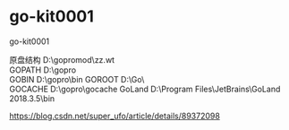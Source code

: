 # go-kit0001
go-kit0001

原盘结构 D:\gopromod\zz.wt   
GOPATH   D:\gopro   
GOBIN    D:\gopro\bin
GOROOT   D:\Go\   
GOCACHE  D:\gopro\gocache
GoLand   D:\Program Files\JetBrains\GoLand 2018.3.5\bin   

https://blog.csdn.net/super_ufo/article/details/89372098 

